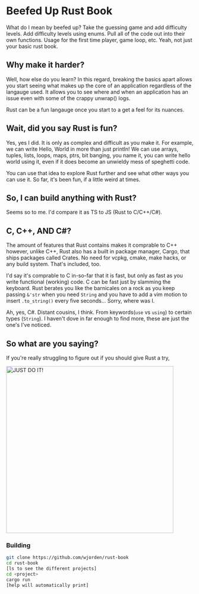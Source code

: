 # Beefed Up Rust Book

What do I mean by beefed up? Take the guessing game and add difficulty levels.
Add difficulty levels using enums. Pull all of the code out into their own
functions. Usage for the first time player, game loop, etc. Yeah, not just your
basic rust book.

## Why make it harder?

Well, how else do you learn? In this regard, breaking the basics apart allows
you start seeing what makes up the core of an application regardless of the
langauge used. It allows you to see where and when an application has an issue
even with some of the crappy unwrap() logs.

Rust can be a fun langauge once you start to a get a feel for its nuances.

## Wait, did you say Rust is fun?

Yes, yes I did. It is only as complex and difficult as you make it. For example,
we can write Hello, World in more than just println! We can use arrays, tuples,
lists, loops, maps, ptrs, bit banging, you name it, you can write hello world
using it, even if it does become an unwieldy mess of speghetti code.

You can use that idea to explore Rust further and see what other ways you can
use it. So far, it's been fun, if a little weird at times.

## So, I can build anything with Rust?

Seems so to me. I'd compare it as TS to JS (Rust to C/C++/C#).

## C, C++, AND C#?

The amount of features that Rust contains makes it comprable to C++ however,
unlike C++, Rust also has a built in package manager, Cargo, that ships packages
called Crates. No need for vcpkg, cmake, make hacks, or any build system. That's
included, too.

I'd say it's comprable to C in-so-far that it is fast, but only as fast as you
write functional (working) code. C can be fast just by slamming the keyboard.
Rust berates you like the barnicales on a rock as you keep passing `&'str` when
you need `String` and you have to add a vim motion to insert `.to_string()`
every five seconds... Sorry, where was I.

Ah, yes, C#. Distant cousins, I think. From keywords(`use` vs `using`) to
certain types (`String`). I haven't dove in far enough to find more, these are
just the one's I've noticed.

## So what are you saying?

If you're really struggling to figure out if you should give Rust a try,

<img src="https://media.giphy.com/media/v1.Y2lkPTc5MGI3NjExMWR3NnFleXVlMDM5OGEzb3o3NWkyN3R5bDByaDRyY3VqazU3bDVzZCZlcD12MV9naWZzX3NlYXJjaCZjdD1n/GcSqyYa2aF8dy/giphy.gif" alt="JUST DO IT!" width=450/>

### Building

```sh
git clone https://github.com/wjorden/rust-book
cd rust-book
[ls to see the different projects]
cd <project>
cargo run
[help will automatically print]
```
